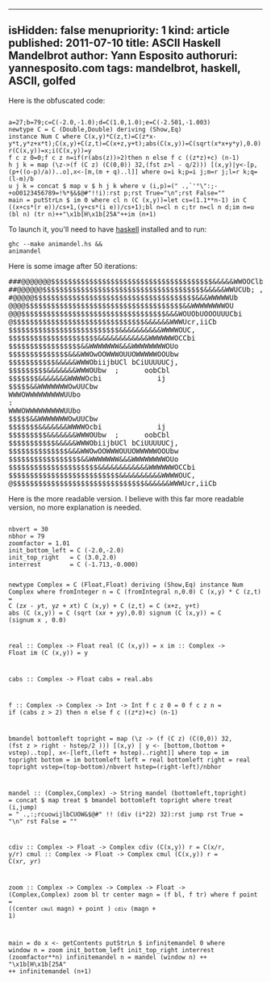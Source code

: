 -----
isHidden:       false
menupriority:   1
kind:           article
published: 2011-07-10
title: ASCII Haskell Mandelbrot
author: Yann Esposito
authoruri: yannesposito.com
tags:  mandelbrot, haskell, ASCII, golfed
-----
Here is the obfuscated code:

<code class="haskell" file="animandel.hs">
a=27;b=79;c=C(-2.0,-1.0);d=C(1.0,1.0);e=C(-2.501,-1.003)
newtype C = C (Double,Double) deriving (Show,Eq)
instance Num C where C(x,y)*C(z,t)=C(z*x-y*t,y*z+x*t);C(x,y)+C(z,t)=C(x+z,y+t);abs(C(x,y))=C(sqrt(x*x+y*y),0.0)
r(C(x,y))=x;i(C(x,y))=y
f c z 0=0;f c z n=if(r(abs(z))>2)then n else f c ((z*z)+c) (n-1)
h j k = map (\z->(f (C z) (C(0,0)) 32,(fst z>l - q/2))) [(x,y)|y<-[p,(p+((o-p)/a))..o],x<-[m,(m + q)..l]] where o=i k;p=i j;m=r j;l=r k;q=(l-m)/b
u j k = concat $ map v $ h j k where v (i,p)=(" .,`'°\":;-+oO0123456789=!%*§&$@#"!!i):rst p;rst True="\n";rst False=""
main = putStrLn $ im 0 where cl n (C (x,y))=let cs=(1.1**n-1) in C ((x+cs*(r e))/cs+1,(y+cs*(i e))/cs+1);bl n=cl n c;tr n=cl n d;im n=u (bl n) (tr n)++"\x1b[H\x1b[25A"++im (n+1)
</code></pre>

To launch it, you'll need to have [haskell](http://haskell.org) installed and to run:

<code class="zsh">ghc --make animandel.hs && animandel</code>

Here is some image after 50 iterations:

<pre>
###@@@@@@@$$$$$$$$$$$$$$$$$$$$$$$$$$$$$$$$$$$$$$&&&&&WWOOClbUOWW&&$$$$$$$$$$$$$$
##@@@@@@$$$$$$$$$$$$$$$$$$$$$$$$$$$$$$$$$$$$$$&&&&&WWUCUb; ,jUOWW&&&$$$$$$$$$$$$
#@@@@@$$$$$$$$$$$$$$$$$$$$$$$$$$$$$$$$$$$$$$&&&WWWWWUb       ooCWW&&&&&&$$$$$$$$
@@@@$$$$$$$$$$$$$$$$$$$$$$$$$$$$$$$$$$$$$&&WWWWWWWWOU         uUOWWWW&&&&&&$$$$$
@@@$$$$$$$$$$$$$$$$$$$$$$$$$$$$$$$$$$&&&WOUObUOOOUUUCbi      rbCUUUOWWWWWOUW&$$$
@$$$$$$$$$$$$$$$$$$$$$$$$$$$$$$$&&&&&&WWWUcr,iiCb                o wUUUUUC;OW&$$
$$$$$$$$$$$$$$$$$$$$$$$$$$&&&&&&&&&&WWWWOUC,                         j    llW&&$
$$$$$$$$$$$$$$$$$$$$$&&&&&&&&&&&&WWWWWWOCCbi                              bWWW&&
$$$$$$$$$$$$$$$$$&&WWWWWWW&&&WWWWWWWWOUo                                 jUOWW&&
$$$$$$$$$$$$$$&&&WWOwOOWWWOUUOWWWWWOOUbw                                  j.blW&
$$$$$$$$$$$&&&&&WWWObiijbUCl bCiUUUUUCj,                                    bOW&
$$$$$$$$$&&&&&&&WWWOUbw  ;      oobCbl                                     jUWW&
$$$$$$$&&&&&&&WWWWOcbi             ij                                      jUW&&
$$$$$&&WWWWWWWOwUUCbw                                                       WW&&
WWWOWWWWWWWWWUUbo                                                         UWWW&&
:                                                                      wbUOWW&&&
WWWOWWWWWWWWWUUbo                                                         UWWW&&
$$$$$&&WWWWWWWOwUUCbw                                                       WW&&
$$$$$$$&&&&&&&WWWWOcbi             ij                                      jUW&&
$$$$$$$$$&&&&&&&WWWOUbw  ;      oobCbl                                     jUWW&
$$$$$$$$$$$&&&&&WWWObiijbUCl bCiUUUUUCj,                                    bOW&
$$$$$$$$$$$$$$&&&WWOwOOWWWOUUOWWWWWOOUbw                                  j.blW&
$$$$$$$$$$$$$$$$$&&WWWWWWW&&&WWWWWWWWOUo                                 jUOWW&&
$$$$$$$$$$$$$$$$$$$$$&&&&&&&&&&&&WWWWWWOCCbi                              bWWW&&
$$$$$$$$$$$$$$$$$$$$$$$$$$&&&&&&&&&&WWWWOUC,                         j    llW&&$
@$$$$$$$$$$$$$$$$$$$$$$$$$$$$$$$&&&&&&WWWUcr,iiCb                o wUUUUUC;OW&$$
</pre>

Here is the more readable version. I believe with this far more readable version, no more explanation is needed.

<code class="haskell">
nbvert = 30
nbhor = 79
zoomfactor = 1.01
init_bottom_left = C (-2.0,-2.0)
init_top_right   = C (3.0,2.0)
interrest        = C (-1.713,-0.000)

newtype Complex = C (Float,Float) deriving (Show,Eq)
instance Num Complex where
    fromInteger n     = C (fromIntegral n,0.0)
    C (x,y) * C (z,t) = C (z*x - y*t, y*z + x*t)
    C (x,y) + C (z,t) = C (x+z, y+t)
    abs (C (x,y))     = C (sqrt (x*x + y*y),0.0)
    signum (C (x,y))  = C (signum x , 0.0)

real :: Complex -> Float
real (C (x,y))    = x
im :: Complex -> Float
im   (C (x,y))    = y

cabs :: Complex -> Float
cabs = real.abs

f :: Complex -> Complex -> Int -> Int
f c z 0 = 0
f c z n = if (cabs z > 2) then n else f c ((z*z)+c) (n-1) 

bmandel bottomleft topright = map (\z -> (f (C z) (C(0,0)) 32, (fst z > right - hstep/2 ))) [(x,y) | y <- [bottom,(bottom + vstep)..top], x<-[left,(left + hstep)..right]]
    where
        top = im topright
        bottom = im bottomleft
        left = real bottomleft
        right = real topright
        vstep=(top-bottom)/nbvert
        hstep=(right-left)/nbhor

mandel :: (Complex,Complex) -> String
mandel (bottomleft,topright) = concat $ map treat $ bmandel bottomleft topright
    where
        treat (i,jump) = " .,:;rcuowijlbCUOW&$@#" !! (div (i*22) 32):rst jump
        rst True = "\n"
        rst False = ""

cdiv :: Complex -> Float -> Complex
cdiv (C(x,y)) r = C(x/r, y/r) 
cmul :: Complex -> Float -> Complex
cmul (C(x,y)) r = C(x*r, y*r) 

zoom :: Complex -> Complex -> Complex -> Float -> (Complex,Complex)
zoom bl tr center magn = (f bl, f tr)
    where
        f point = ((center `cmul` magn) + point ) `cdiv` (magn + 1)

main = do
    x <- getContents
    putStrLn $ infinitemandel 0
    where
        window n = zoom init_bottom_left init_top_right interrest (zoomfactor**n) 
        infinitemandel n = mandel (window n) ++ "\x1b[H\x1b[25A" ++ infinitemandel (n+1)
</code></pre>
